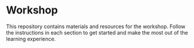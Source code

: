 # Workshop

This repository contains materials and resources for the workshop. Follow the instructions in each section to get started and make the most out of the learning experience.